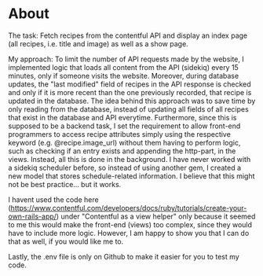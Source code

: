 # About

The task:
Fetch recipes from the contentful API and display an index page (all recipes, i.e. title and image) as well as a show page.

My approach:
To limit the number of API requests made by the website, I implemented logic that loads all content from the API (sidekiq) every 15 minutes, only if someone visits the website. Moreover, during database updates, the "last modified" field of recipes in the API response is checked and only if it is more recent than the one previously recorded, that recipe is updated in the database. The idea behind this approach was to save time by only reading from the database, instead of updating all fields of all recipes that exist in the database and API everytime.
Furthermore, since this is supposed to be a backend task, I set the requirement to allow front-end programmers to access recipe attributes simply using the respective keyword (e.g. @recipe.image_url) without them having to perform logic, such as checking if an entry exists and appending the http-part, in the views. Instead, all this is done in the background.
I have never worked with a sidekiq scheduler before, so instead of using another gem, I created a new model that stores schedule-related information. I believe that this might not be best practice... but it works.

I havent used the code here (https://www.contentful.com/developers/docs/ruby/tutorials/create-your-own-rails-app/) under "Contentful as a view helper" only because it seemed to me this would make the front-end (views) too complex, since they would have to include more logic. However, I am happy to show you that I can do that as well, if you would like me to.

Lastly, the .env file is only on Github to make it easier for you to test my code.
